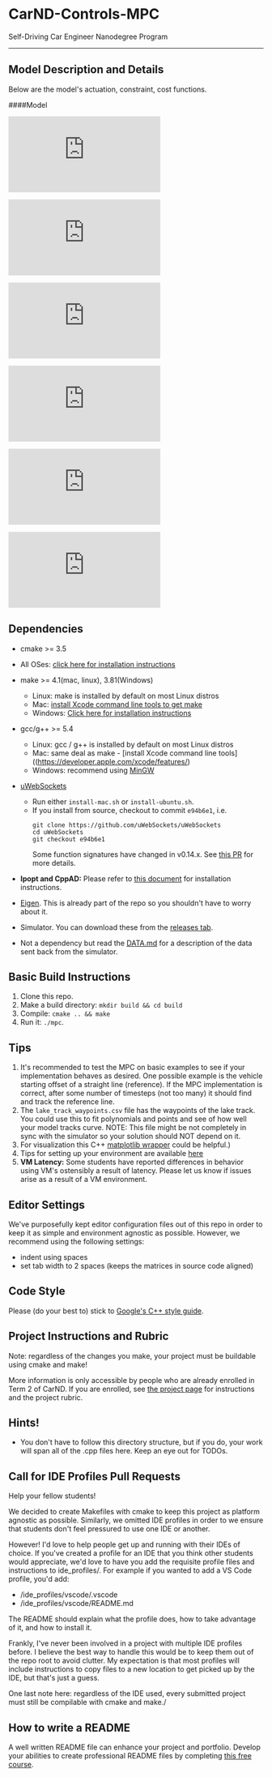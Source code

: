 # CarND-Controls-MPC
Self-Driving Car Engineer Nanodegree Program

---
## Model Description and Details
Below are the model's actuation, constraint, cost functions.

####Model

![Model_1](https://latex.codecogs.com/gif.latex?x_%7Bt&plus;1%7D%3Dx_%7Bt%7D&plus;v_%7Bt%7D%20%5Cast%20%5Ccos%20%5Cleft%20%28%20%5Cpsi%20_%7Bt%7D%20%5Cright%20%29%5Cast%20dt)

![Model_2](https://latex.codecogs.com/gif.latex?y_%7Bt&plus;1%7D%3Dy_%7Bt%7D&plus;v_%7Bt%7D%20%5Cast%20%5Csin%20%5Cleft%20%28%20%5Cpsi%20_%7Bt%7D%20%5Cright%20%29%5Cast%20dt)

![Model_3](https://latex.codecogs.com/gif.latex?%5Cpsi_%7Bt&plus;1%7D%3D%5Cpsi_%7Bt%7D&plus;%5Cfrac%7Bv_%7Bt%7D%7D%7BL_%7Bf%7D%7D%5Cast%20%5Cdelta%20_%7Bt%7D%5Cast%20dt)

![Model_4](https://latex.codecogs.com/gif.latex?v_%7Bt&plus;1%7D%3Dv_%7Bt%7D&plus;a_%7Bt%7D%20%5Cast%20dt)

![Model_5](https://latex.codecogs.com/gif.latex?cte_%7Bt&plus;1%7D%3Df%5Cleft%20%28%20x_%7Bt%7D%20%5Cright%20%29-y_%7Bt%7D&plus;v_%7Bt%7D%20%5Cast%20%5Csin%5Cleft%20%28%20e%5Cpsi%20_%7Bt%7D%20%5Cright%20%29%5Cast%20dt)

![Model_6](https://latex.codecogs.com/gif.latex?e%5Cpsi_%7Bt&plus;1%7D%20%3D%20%5Cpsi%20-%20%5Cpsi%20des_%7Bt&plus;1%7D%20&plus;%20%5Cfrac%7Bv_%7Bt%7D%7D%7BL_%7Bf%7D%7D%5Cast%20%5Cdelta%20_%7Bt%7D%5Cast%20dt)


## Dependencies

* cmake >= 3.5
 * All OSes: [click here for installation instructions](https://cmake.org/install/)
* make >= 4.1(mac, linux), 3.81(Windows)
  * Linux: make is installed by default on most Linux distros
  * Mac: [install Xcode command line tools to get make](https://developer.apple.com/xcode/features/)
  * Windows: [Click here for installation instructions](http://gnuwin32.sourceforge.net/packages/make.htm)
* gcc/g++ >= 5.4
  * Linux: gcc / g++ is installed by default on most Linux distros
  * Mac: same deal as make - [install Xcode command line tools]((https://developer.apple.com/xcode/features/)
  * Windows: recommend using [MinGW](http://www.mingw.org/)
* [uWebSockets](https://github.com/uWebSockets/uWebSockets)
  * Run either `install-mac.sh` or `install-ubuntu.sh`.
  * If you install from source, checkout to commit `e94b6e1`, i.e.
    ```
    git clone https://github.com/uWebSockets/uWebSockets
    cd uWebSockets
    git checkout e94b6e1
    ```
    Some function signatures have changed in v0.14.x. See [this PR](https://github.com/udacity/CarND-MPC-Project/pull/3) for more details.

* **Ipopt and CppAD:** Please refer to [this document](https://github.com/udacity/CarND-MPC-Project/blob/master/install_Ipopt_CppAD.md) for installation instructions.
* [Eigen](http://eigen.tuxfamily.org/index.php?title=Main_Page). This is already part of the repo so you shouldn't have to worry about it.
* Simulator. You can download these from the [releases tab](https://github.com/udacity/self-driving-car-sim/releases).
* Not a dependency but read the [DATA.md](./DATA.md) for a description of the data sent back from the simulator.


## Basic Build Instructions

1. Clone this repo.
2. Make a build directory: `mkdir build && cd build`
3. Compile: `cmake .. && make`
4. Run it: `./mpc`.

## Tips

1. It's recommended to test the MPC on basic examples to see if your implementation behaves as desired. One possible example
is the vehicle starting offset of a straight line (reference). If the MPC implementation is correct, after some number of timesteps
(not too many) it should find and track the reference line.
2. The `lake_track_waypoints.csv` file has the waypoints of the lake track. You could use this to fit polynomials and points and see of how well your model tracks curve. NOTE: This file might be not completely in sync with the simulator so your solution should NOT depend on it.
3. For visualization this C++ [matplotlib wrapper](https://github.com/lava/matplotlib-cpp) could be helpful.)
4.  Tips for setting up your environment are available [here](https://classroom.udacity.com/nanodegrees/nd013/parts/40f38239-66b6-46ec-ae68-03afd8a601c8/modules/0949fca6-b379-42af-a919-ee50aa304e6a/lessons/f758c44c-5e40-4e01-93b5-1a82aa4e044f/concepts/23d376c7-0195-4276-bdf0-e02f1f3c665d)
5. **VM Latency:** Some students have reported differences in behavior using VM's ostensibly a result of latency.  Please let us know if issues arise as a result of a VM environment.

## Editor Settings

We've purposefully kept editor configuration files out of this repo in order to
keep it as simple and environment agnostic as possible. However, we recommend
using the following settings:

* indent using spaces
* set tab width to 2 spaces (keeps the matrices in source code aligned)

## Code Style

Please (do your best to) stick to [Google's C++ style guide](https://google.github.io/styleguide/cppguide.html).

## Project Instructions and Rubric

Note: regardless of the changes you make, your project must be buildable using
cmake and make!

More information is only accessible by people who are already enrolled in Term 2
of CarND. If you are enrolled, see [the project page](https://classroom.udacity.com/nanodegrees/nd013/parts/40f38239-66b6-46ec-ae68-03afd8a601c8/modules/f1820894-8322-4bb3-81aa-b26b3c6dcbaf/lessons/b1ff3be0-c904-438e-aad3-2b5379f0e0c3/concepts/1a2255a0-e23c-44cf-8d41-39b8a3c8264a)
for instructions and the project rubric.

## Hints!

* You don't have to follow this directory structure, but if you do, your work
  will span all of the .cpp files here. Keep an eye out for TODOs.

## Call for IDE Profiles Pull Requests

Help your fellow students!

We decided to create Makefiles with cmake to keep this project as platform
agnostic as possible. Similarly, we omitted IDE profiles in order to we ensure
that students don't feel pressured to use one IDE or another.

However! I'd love to help people get up and running with their IDEs of choice.
If you've created a profile for an IDE that you think other students would
appreciate, we'd love to have you add the requisite profile files and
instructions to ide_profiles/. For example if you wanted to add a VS Code
profile, you'd add:

* /ide_profiles/vscode/.vscode
* /ide_profiles/vscode/README.md

The README should explain what the profile does, how to take advantage of it,
and how to install it.

Frankly, I've never been involved in a project with multiple IDE profiles
before. I believe the best way to handle this would be to keep them out of the
repo root to avoid clutter. My expectation is that most profiles will include
instructions to copy files to a new location to get picked up by the IDE, but
that's just a guess.

One last note here: regardless of the IDE used, every submitted project must
still be compilable with cmake and make./

## How to write a README
A well written README file can enhance your project and portfolio.  Develop your abilities to create professional README files by completing [this free course](https://www.udacity.com/course/writing-readmes--ud777).
